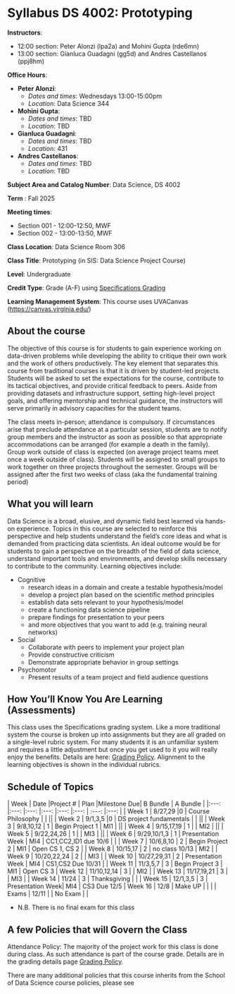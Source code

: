 # Syllabus DS 4002: Prototyping

**Instructors**: 
   * 12:00 section: Peter Alonzi (lpa2a) and Mohini Gupta (rde6mn)
   * 13:00 section: Gianluca Guadagni (gg5d) and Andres Castellanos (ppj8hm)

**Office Hours**:
   - **Peter Alonzi**:
        - *Dates and times*: Wednesdays 13:00-15:00pm
        - *Location*:  Data Science 344
   - **Mohini Gupta**: 
        - *Dates and times*: TBD
        - *Location*: TBD
   - **Gianluca Guadagni**:
        - *Dates and times*: TBD
        - *Location*: 431
   - **Andres Castellanos**:
        - *Dates and times*: TBD
        - *Location*: TBD
          
**Subject Area and Catalog Number**: Data Science, DS 4002

**Term** : Fall 2025

**Meeting times**:     
   * Section 001 - 12:00-12:50, MWF
   * Section 002 - 13:00-13:50, MWF

**Class Location**: Data Science Room 306

**Class Title**: Prototyping (in SIS: Data Science Project Course)

**Level**: Undergraduate

**Credit Type**: Grade (A-F) using [Specifications Grading](https://app.cte.virginia.edu/events/cdi-2x-designing-equitable-grading-schemes)

**Learning Management System**: This course uses UVACanvas (https://canvas.virginia.edu/)
<br>

## About the course
The objective of this course is for students to gain experience working on data-driven 
problems while developing the ability to critique their own work and the work of others 
productively. The key element that separates this course from traditional courses is that it 
is driven by student-led projects. Students will be asked to set the expectations for the 
course, contribute to its tactical objectives, and provide critical feedback to peers. Aside 
from providing datasets and infrastructure support, setting high-level project goals, and 
offering mentorship and technical guidance, the instructors will serve primarily in 
advisory capacities for the student teams.

The class meets in-person; attendance is compulsory. If circumstances arise that preclude 
attendance at a particular session, students are to notify group members and the instructor 
as soon as possible so that appropriate accommodations can be arranged (for example a 
death in the family). Group work outside of class is expected (on average project teams meet once a week outside of class). Students will be assigned to 
small groups to work together on three projects throughout the semester. Groups will be 
assigned after the first two weeks of class (aka the fundamental training period)

## What you will learn 
Data Science is a broad, elusive, and dynamic field best learned via hands-on experience. 
Topics in this course are selected to reinforce this perspective and help students understand 
the field’s core ideas and what is demanded from practicing data scientists. An ideal 
outcome would be for students to gain a perspective on the breadth of the field of data 
science, understand important tools and environments, and develop skills necessary to 
contribute to the community. Learning objectives include:
* Cognitive
  * research ideas in a domain and create a testable hypothesis/model
  * develop a project plan based on the scientific method principles
  * establish data sets relevant to your hypothesis/model
  * create a functioning data science pipeline
  * prepare findings for presentation to your peers
  * and more objectives that you want to add (e.g. training neural networks)
* Social
  * Collaborate with peers to implement your project plan
  * Provide constructive criticism
  * Demonstrate appropriate behavior in group settings
* Psychomotor
  * Present results of a team project and field audience questions


## How You’ll Know You Are Learning (Assessments)
This class uses the Specifications grading system. Like a more traditional system the course is broken up into assignments but they are all graded on a single-level rubric system. For many students it is an unfamiliar system and requires a little adjustment but once you get used to it you will really enjoy the benefits. Details are here: [Grading Policy](grading.md). Alignment to the learning objectives is shown in the individual rubrics. 

## Schedule of Topics 

| Week 	  | Date          |Project # 	| Plan 	                  |Milestone Due|   B Bundle | A Bundle   |
|:---:	  |:---:          |:---:	    |:---:	                  |:---:	      |:---:	| :---: |:---:	|
| Week 1  | 8/27,29       |0	  | Course Philosophy       |             | ||
| Week 2  | 9/1,3,5       |0    | DS project fundamentals |             | ||
| Week 3  | 9/8,10,12     | 1   | Begin Project 1         | MI1	        | ||
| Week 4  | 9/15,17,19    | 1   |                         | MI2       	| ||
| Week 5  | 9/22,24,26    | 1   |                         | MI3         | ||
| Week 6	| 9/29,10/1,3   | 1	  |  Presentation Week | MI4 | CC1,CC2,ID1 due 10/6 | |
| Week 7  | 10/6,8,10     | 2   |  Begin Project 2	 | MI1 | Open CS 1, CS 2 |
| Week 8  | 10/15,17      | 2	  |  no class 10/13	   | MI2 |
| Week 9  | 10/20,22,24   | 2	  |                 	 | MI3 |
| Week 10 | 10/27,29,31   | 2   |  Presentation Week | MI4 | CS1,CS2 Due 10/31 |
| Week 11 | 11/3,5,7      | 3   |  Begin Project 3   | MI1 | Open CS 3
| Week 12 | 11/10,12,14   |  3  |	                   | MI2 |
| Week 13 | 11/17,19,21   |  3  |                    | MI3 |
| Week 14 | 11/24         |  3  |  Thanksgiving      |     |
| Week 15 | 12/1,3,5      |  3  | 	Presentation Week| MI4 | CS3 Due 12/5
| Week 16 | 12/8          | Make UP 	|  |  	|
| Exams   | 12/11         |     |  No Exam           |      |

* N.B. There is no final exam for this class

## A few Policies that will Govern the Class
Attendance Policy: The majority of the project work for this class is done during class. As such attendance is part of the course grade. Details are in the grading details page [Grading Policy](grading.md).

There are many additional policies that this course inherits from the School of Data Science course policies, please see 
